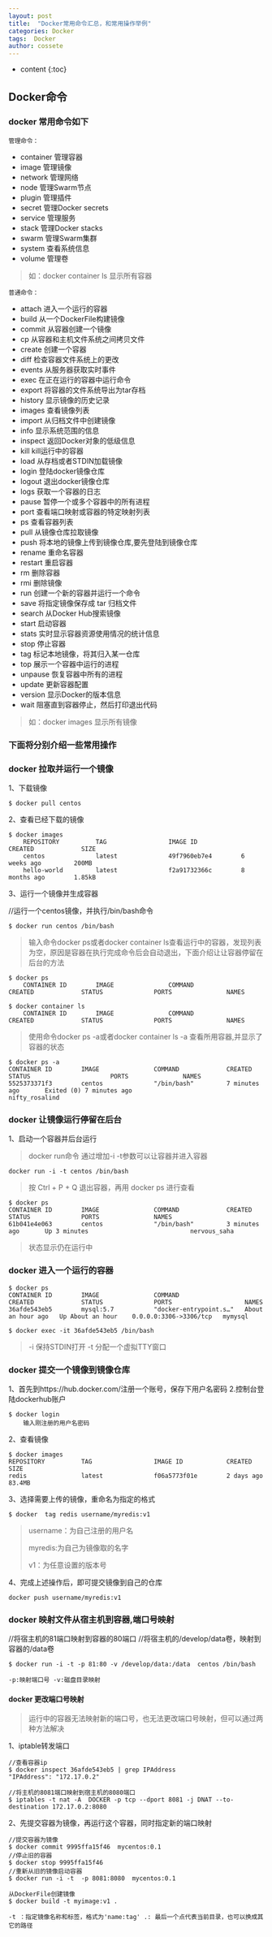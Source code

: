 ```yaml
---
layout: post
title:  "Docker常用命令汇总，和常用操作举例"
categories: Docker
tags:  Docker
author: cossete
---
```


* content
{:toc}


## Docker命令

### docker 常用命令如下
`管理命令：`
  - container   管理容器
  - image       管理镜像
  - network     管理网络
  - node        管理Swarm节点
  - plugin      管理插件
  - secret      管理Docker secrets
  - service     管理服务
  - stack       管理Docker stacks
  - swarm       管理Swarm集群
  - system      查看系统信息
  - volume      管理卷

>  如：docker container ls 显示所有容器

`普通命令：`
    
  - attach     进入一个运行的容器
  - build      从一个DockerFile构建镜像
  - commit     从容器创建一个镜像
  - cp          从容器和主机文件系统之间拷贝文件 
  - create      创建一个容器
  - diff        检查容器文件系统上的更改
  - events      从服务器获取实时事件
  - exec        在正在运行的容器中运行命令
  - export      将容器的文件系统导出为tar存档
  - history     显示镜像的历史记录
  - images      查看镜像列表
  - import      从归档文件中创建镜像
  - info        显示系统范围的信息
  - inspect     返回Docker对象的低级信息
  - kill        kill运行中的容器
  - load        从存档或者STDIN加载镜像
  - login       登陆docker镜像仓库
  - logout      退出docker镜像仓库
  - logs        获取一个容器的日志
  - pause       暂停一个或多个容器中的所有进程
  - port        查看端口映射或容器的特定映射列表
  - ps          查看容器列表
  - pull        从镜像仓库拉取镜像
  - push        将本地的镜像上传到镜像仓库,要先登陆到镜像仓库
  - rename      重命名容器
  - restart     重启容器
  - rm          删除容器
  - rmi         删除镜像
  - run         创建一个新的容器并运行一个命令
  - save        将指定镜像保存成 tar 归档文件
  - search      从Docker Hub搜索镜像
  - start       启动容器
  - stats       实时显示容器资源使用情况的统计信息
  - stop       停止容器
  - tag         标记本地镜像，将其归入某一仓库
  - top         展示一个容器中运行的进程
  - unpause     恢复容器中所有的进程
  - update      更新容器配置
  - version    显示Docker的版本信息
  - wait        阻塞直到容器停止，然后打印退出代码

>  如：docker images 显示所有镜像

### 下面将分别介绍一些常用操作
### docker 拉取并运行一个镜像
1、下载镜像

```shell
$ docker pull centos 
```



2、查看已经下载的镜像

```shell
$ docker images
    REPOSITORY          TAG                 IMAGE ID            CREATED             SIZE
    centos              latest              49f7960eb7e4        6 weeks ago         200MB
    hello-world         latest              f2a91732366c        8 months ago        1.85kB
```



3、运行一个镜像并生成容器

//运行一个centos镜像，并执行/bin/bash命令

```shell
$ docker run centos /bin/bash
```

>  输入命令docker ps或者docker container ls查看运行中的容器，发现列表为空，原因是容器在执行完成命令后会自动退出，下面介绍让让容器停留在后台的方法

```shell
$ docker ps
    CONTAINER ID        IMAGE               COMMAND             CREATED             STATUS              PORTS               NAMES
    
$ docker container ls
    CONTAINER ID        IMAGE               COMMAND             CREATED             STATUS              PORTS               NAMES
```

>  使用命令docker ps -a或者docker container ls -a 查看所用容器,并显示了容器的状态

```shell
$ docker ps -a
CONTAINER ID        IMAGE               COMMAND             CREATED             STATUS                      PORTS               NAMES
5525373371f3        centos              "/bin/bash"         7 minutes ago       Exited (0) 7 minutes ago                        nifty_rosalind
```

### docker 让镜像运行停留在后台
1、启动一个容器并后台运行

> docker run命令 通过增加-i -t参数可以让容器并进入容器

```shell
docker run -i -t centos /bin/bash
```

> 按 Ctrl + P + Q 退出容器，再用 docker ps 进行查看

```shell
$ docker ps
CONTAINER ID        IMAGE               COMMAND             CREATED             STATUS              PORTS               NAMES
61b041e4e063        centos              "/bin/bash"         3 minutes ago       Up 3 minutes                            nervous_saha
```

> 状态显示仍在运行中

### docker 进入一个运行的容器
```shell
$ docker ps
CONTAINER ID        IMAGE               COMMAND                  CREATED             STATUS              PORTS                    NAMES
36afde543eb5        mysql:5.7           "docker-entrypoint.s…"   About an hour ago   Up About an hour    0.0.0.0:3306->3306/tcp   mymysql
```

```shell
$ docker exec -it 36afde543eb5 /bin/bash
```

>  -i 保持STDIN打开 -t 分配一个虚拟TTY窗口

### docker 提交一个镜像到镜像仓库
1、首先到https://hub.docker.com/注册一个账号，保存下用户名密码 2.控制台登陆dockerhub账户

```shell
$ docker login
    输入刚注册的用户名密码
```

2、查看镜像

```shell
$ docker images
REPOSITORY          TAG                 IMAGE ID            CREATED             SIZE
redis               latest              f06a5773f01e        2 days ago          83.4MB
```

3、选择需要上传的镜像，重命名为指定的格式

```shell
$ docker  tag redis username/myredis:v1
```

>  username：为自己注册的用户名
>
> myredis:为自己为镜像取的名字
>
> v1：为任意设置的版本号

4、完成上述操作后，即可提交镜像到自己的仓库

```shell
docker push username/myredis:v1
```



### docker 映射文件从宿主机到容器,端口号映射

//将宿主机的81端口映射到容器的80端口
//将宿主机的/develop/data卷，映射到容器的/data卷

```shell
$ docker run -i -t -p 81:80 -v /develop/data:/data  centos /bin/bash

-p:映射端口号 -v:磁盘目录映射
```

#### docker 更改端口号映射
>  运行中的容器无法映射新的端口号，也无法更改端口号映射，但可以通过两种方法解决

1、iptable转发端口

```shell
//查看容器ip
$ docker inspect 36afde543eb5 | grep IPAddress
"IPAddress": "172.17.0.2"

//将主机的8081端口映射到宿主机的8080端口
$ iptables -t nat -A  DOCKER -p tcp --dport 8081 -j DNAT --to-destination 172.17.0.2:8080
```

2、先提交容器为镜像，再运行这个容器，同时指定新的端口映射

```shell
//提交容器为镜像
$ docker commit 9995ffa15f46  mycentos:0.1
//停止旧的容器
$ docker stop 9995ffa15f46
//重新从旧的镜像启动容器
$ docker run -i -t  -p 8081:8080  mycentos:0.1

从DockerFile创建镜像
$ docker build -t myimage:v1 .

-t ：指定镜像名称和标签，格式为'name:tag' .: 最后一个点代表当前目录，也可以换成其它的路径
```